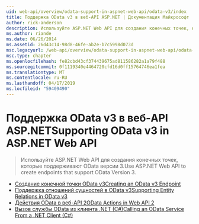 ```yaml
---
uid: web-api/overview/odata-support-in-aspnet-web-api/odata-v3/index
title: Поддержка OData v3 в веб-API ASP.NET | Документация Майкрософт
author: rick-anderson
description: Используйте ASP.NET Web API для создания конечных точек, которые поддерживают OData версии 3.
ms.author: riande
ms.date: 06/26/2014
ms.assetid: 26d43c14-98d8-46fe-ab2e-b7c5998d073d
msc.legacyurl: /web-api/overview/odata-support-in-aspnet-web-api/odata-v3
msc.type: chapter
ms.openlocfilehash: fe82cbd43cf374439675ad811586282a1a79f488
ms.sourcegitcommit: 0f1119340e4464720cfd16d0ff15764746ea1fea
ms.translationtype: MT
ms.contentlocale: ru-RU
ms.lasthandoff: 04/17/2019
ms.locfileid: "59409490"
---
```

# <a name="supporting-odata-v3-in-aspnet-web-api"></a><span data-ttu-id="96369-103">Поддержка OData v3 в веб-API ASP.NET</span><span class="sxs-lookup"><span data-stu-id="96369-103">Supporting OData v3 in ASP.NET Web API</span></span>

> <span data-ttu-id="96369-104">Используйте ASP.NET Web API для создания конечных точек, которые поддерживают OData версии 3.</span><span class="sxs-lookup"><span data-stu-id="96369-104">Use ASP.NET Web API to create endpoints that support OData Version 3.</span></span>


- [<span data-ttu-id="96369-105">Создание конечной точки OData v3</span><span class="sxs-lookup"><span data-stu-id="96369-105">Creating an OData v3 Endpoint</span></span>](creating-an-odata-endpoint.md)
- [<span data-ttu-id="96369-106">Поддержка отношений сущностей в OData v3</span><span class="sxs-lookup"><span data-stu-id="96369-106">Supporting Entity Relations in OData v3</span></span>](working-with-entity-relations.md)
- [<span data-ttu-id="96369-107">Действия OData в веб-API 2</span><span class="sxs-lookup"><span data-stu-id="96369-107">OData Actions in Web API 2</span></span>](odata-actions.md)
- [<span data-ttu-id="96369-108">Вызов службы OData из клиента .NET (C#)</span><span class="sxs-lookup"><span data-stu-id="96369-108">Calling an OData Service From a .NET Client (C#)</span></span>](calling-an-odata-service-from-a-net-client.md)
